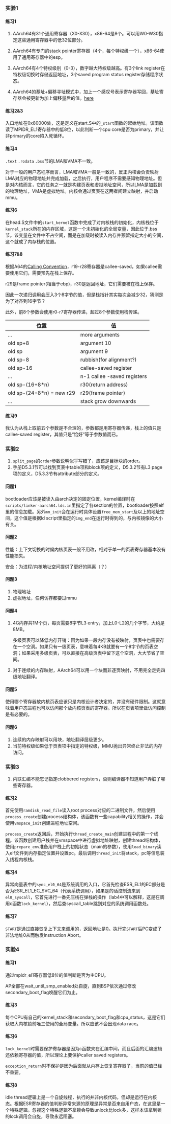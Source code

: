 ### 实验1

#### 练习1

1. AArch64有31个通用寄存器（X0-X30），x86-64是8个。可以用W0-W30指定这些通用寄存器中的低32位部分。

2. AArch64有专门的stack pointer寄存器（4个，每个特权级一个），x86-64使用了通用寄存器中的esp。
3. AArch64有4个特权级别（0-3），数字越大特权级越高。有3个link register在特权级切换时存储返回地址，3个saved program status register存储程序状态。
4. AArch64的基址+偏移寻址模式中，加上一个感叹号表示寄存器写回，基址寄存器会被更新为加上偏移量后的值。[here](https://stackoverflow.com/questions/39780289/what-does-the-exclamation-mark-mean-in-the-end-of-an-a64-instruction)

#### 练习2&3

入口地址在0x80000处，这是定义在start.S中的`_start`函数的起始地址。该函数读了MPIDR_EL1寄存器中的低8位，以此判断一个cpu core是否为primary，并让非primary的core陷入死循环。

#### 练习4

`.text` `.rodata` `.bss`节的LMA和VMA不一致。

对于一般的用户态程序而言，LMA和VMA一般是一致的，反正内核会负责映射LMA对应的物理地址并完成加载，之后执行，用户程序不需要感知物理地址。但是对内核而言，它的任务之一就是构建页表和虚拟地址空间，所以LMA是加载到的物理地址，VMA是虚拟地址。内核会通过页表在这两者间建立映射，并启动mmu。

#### 练习6

在head.S文件中的`start_kernel`函数中完成了对内核栈的初始化，内核栈位于`kernel_stack`所在的内存区域，这是一个未初始化的全局变量，因此位于.bss节。该变量在文件中不占空间，而是在加载时被读入内存并预留指定大小的空间，这个就成了内存栈的位置。

#### 练习7&8

根据A64的[Calling Convention](https://en.wikipedia.org/wiki/Calling_convention)，r19-r28寄存器是callee-saved，如果callee需要使用它们，需要预先在栈上保存。

r29是frame pointer(相当于ebp)，r30是返回地址，它们需要被在栈上保存。

因此一次递归调用会压入3个8字节的值，但是栈指针其实每次会减少32，猜测是为了对齐到16字节？

此外，前8个参数会使用r0-r7寄存器传递，超过8个参数使用栈传递。

| 位置                      | 值                          |
| ------------------------- | --------------------------- |
| ...                       | more arguments              |
| old sp+8                  | argument 10                 |
| old sp                    | argument 9                  |
| old sp-8                  | rubbish(for alignment?)     |
| old sp-16                 | callee-saved register       |
| ...                       | n-1 callee -saved registers |
| old sp-(16+8*n)           | r30(return address)         |
| old sp-(24+8*n) = new r29 | r29(frame pointer)          |
| ...                       | stack grow downwards        |

#### 练习9

我认为从栈上取前五个参数是不合理的，参数都是用寄存器传递，栈上的值只是callee-saved register，其值只是“恰好”等于参数值而已。

### 实验2

1. `split_page`的`order`参数说明似乎写错了，应该是目标块的order。
2. 手册D5.3.1节可以找到页表中table项和block项的定义，D5.3.2节有L3 page项的定义，D5.3.3节有attribute部分的定义。

#### 问题1

bootloader应该是被读入由arch决定的固定位置，kernel编译时在`scripts/linker-aarch64.lds.in`里指定了各section的位置，bootloader按照elf里的信息加载。另外`mm_init`会在运行时具体设置`free_mem_start`及以上的地址空间，这个值是根据ld script里指定的`img_end`在运行时得到的，与内核镜像的大小有关。

#### 问题2

性能：上下文切换的时候内核页表一般不用改，相对于单一的页表寄存器基本没有性能损失。

安全：为进程/内核地址空间提供了更好的隔离（？）

#### 问题3

1. 物理地址
2. 虚拟地址，任何访存都要过mmu

#### 问题4

1. 4G内存共1M个页，每页需要8字节L3 entry，加上L0-L2的几个字节，大约是8MB。

   多级页表可以降低内存开销：因为如果一段内存没有被映射，页表中也需要存在一个空洞。如果只有一级页表，意味着每4KB就要有一个8字节的页表空洞；如果采用多级页表，可以直接在高级页表中留下这个空洞，大大节省了空间。

2. 对于连续的内存映射，AArch64可以用一个块而非逐页映射，不用完全走完四级地址翻译。

#### 问题5

​	使用哪个寄存器放内核页表应该只是内核设计者决定的，并没有硬件限制。这就意味着用户态进程也可以访问那个放内核页表的寄存器。所以在页表项里做访问控制是有必要的。

#### 问题6

1. 连续的内存映射可以用块，地址翻译层级更少。
2. 当前特权级如果低于页表项中指定的特权级，MMU抛出异常终止非法的内存访问。

### 实验3
1. 内联汇编不能忘记指定clobbered registers，否则编译器不知道用户弄脏了哪些寄存器。

#### 练习2

首先使用`ramdisk_read_file`读入root process对应的二进制文件，然后使用`process_create`创建process结构体，该函数有一些capability相关的操作，并会使用`vmspace_init`创建进程地址空间。

`process_create`返回后，开始执行`thread_create_main`创建进程中的第一个线程。该函数创建用户栈并在vmspace中进行虚拟地址映射，创建thread结构体，使用`prepare_env`准备用户栈上的初始状态（main的参数），使用`load_binary`读入elf文件到内存指定位置并设置pc。最后调用`thread_init`将stack，pc等信息装入线程内核栈。

#### 练习4

异常向量表中的`sync_el0_64`是系统调用的入口，它首先检查ESR_EL1的EC部分是否为ESR_EL1_EC_SVC_64（代表系统调用），如果是的话控制流来到`el0_syscall`，它首先进行一番先压栈在弹栈的操作（lab4中可以解释，这是在调用c函数`lock_kernel`），然后查syscall_table跳到对应的系统调用函数处。

#### 练习7

`START`是通过直接恢复上下文来调用的，返回地址是0。执行完`START`后PC变成了非法地址0从而触发Instruction Abort。

### 实验4

#### 练习1

通过mpidr_el1寄存器低8位的值判断是否为主CPU。

AP全部在wait_until_smp_enabled处自旋，直到BSP依次通过修改secondary_boot_flag唤醒它们为止。

#### 练习3

每个CPU有自己的kernel_stack和secondary_boot_flag和cpu_status，这是它们获取大内核锁前唯三使用的全局变量。所以应该不会出现data race。

#### 练习6

`lock_kernel`时需要保护寄存器是因为c函数夹在汇编中间，而且后面的汇编逻辑还依赖寄存器的值，所以理论上要保护caller saved registers。

`exception_return`时不保护是因为后面就从内存上恢复寄存器了，当前的值已经不重要。

#### 练习8

idle thread逻辑上是一个自旋线程，执行的并非内核代码，但却是运行在内核态。根据ESR寄存器的值判断异常来源的原理是异常是否来自用户态，在这里是一个特殊逻辑。忽视这个特殊逻辑不拿锁会导致unlock比lock多，这样本该拿到锁的lock调用会自旋，导致永远阻塞。